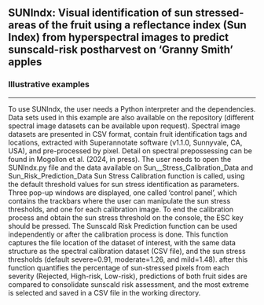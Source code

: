 ## SUNIndx: Visual identification of sun stressed-areas of the fruit using a reflectance index (Sun Index) from hyperspectral images to predict sunscald-risk postharvest on ‘Granny Smith’ apples

### Illustrative examples 
---
To use SUNIndx, the user needs a Python interpreter and the dependencies. Data sets used in this example are also available on the repository (different spectral image datasets can be available upon request). 
Spectral image datasets are presented in CSV format, contain fruit identification tags and locations, extracted with Superannotate software (v1.1.0, Sunnyvale, CA, USA), and pre-processed by pixel. 
Detail on spectral prepossessing can be found in Mogollon et al. (2024, in press).
The user needs to open the SUNIndx.py file and the data available on Sun__Stress_Calibration_Data and Sun_Risk_Prediction_Data
Sun Stress Calibration function is called, using the default threshold values for sun stress identification as parameters. Three pop-up windows are displayed, one called ‘control panel’, which contains the trackbars where the user can manipulate the sun stress thresholds, and one for each calibration image. To end the calibration process and obtain the sun stress threshold on the console, the ESC key should be pressed.
The Sunscald Risk Prediction function can be used independently or after the calibration process is done. This function captures the file location of the dataset of interest, with the same data structure as the spectral calibration dataset (CSV file), and the sun stress thresholds (default severe=0.91, moderate=1.26, and mild=1.48). after this function quantifies the percentage of sun-stressed pixels from each severity (Rejected, High-risk, Low-risk), predictions of both fruit sides are compared to consolidate sunscald risk assessment, and the most extreme is selected and saved in a CSV file in the working directory.
